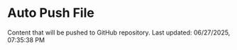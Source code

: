 # Auto Push File

Content that will be pushed to GitHub repository.
Last updated: 06/27/2025, 07:35:38 PM